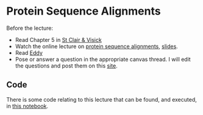 # Protein Sequence Alignments

Before the lecture:

* Read Chapter 5 in [St Clair & Visick](https://karbokhandeln.se/kemi/exploring-bioinformatics-a-project-based/)
* Watch the online lecture on [protein sequence alignments](https://youtu.be/bIelmjRhWsw), [slides](slides/Aligning_protein_sequences.pdf).
* Read [Eddy](https://www.nature.com/articles/nbt0804-1035)
* Pose or answer a question in the appropriate canvas thread. I will edit the questions and post them on this [site](../qa/protein.md).

## Code

There is some code relating to this lecture that can be found, and executed, in [this notebook](code/pairwise.ipynb).

